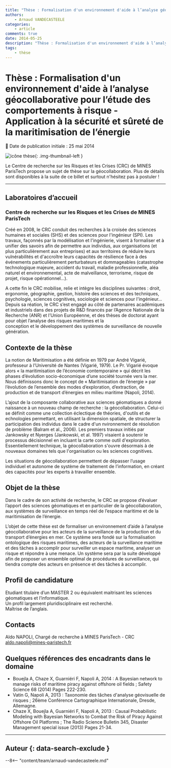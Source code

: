 ```yaml
---
title: "Thèse : Formalisation d'un environnement d'aide à l’analyse géocollaborative pour l’étude des comportements à risque - Application à la sécurité et sûreté de la maritimisation de l’énergie"
authors:
    - Arnaud VANDECASTEELE
categories:
    - article
comments: true
date: 2014-05-25
description: "Thèse : Formalisation d'un environnement d'aide à l’analyse géocollaborative pour l’étude des comportements à risque - Application à la sécurité et sûreté de la maritimisation de l’énergie"
tags:
    - thèse
---
```


# Thèse : Formalisation d'un environnement d'aide à l’analyse géocollaborative pour l’étude des comportements à risque - Application à la sécurité et sûreté de la maritimisation de l’énergie

:calendar: Date de publication initiale : 25 mai 2014

![icône thèse](https://cdn.geotribu.fr/img/logos-icones/divers/these.png "icône thèse"){: .img-thumbnail-left }

Le Centre de recherche sur les Risques et les Crises (CRC) de MINES ParisTech propose un sujet de thèse sur la géocollaboration. Plus de détails sont disponibles à la suite de ce billet et surtout n'hésitez pas à postuler !

----

## Laboratoires d’accueil

### Centre de recherche sur les Risques et les Crises de MINES ParisTech

Créé en 2008, le CRC conduit des recherches à la croisée des sciences humaines et sociales (SHS) et des sciences pour l'ingénieur (SPI). Les travaux, façonnés par la modélisation et l'ingénierie, visent à formaliser et à unifier des savoirs afin de permettre aux individus, aux organisations (et plus particulièrement aux entreprises) et aux territoires de réduire leurs vulnérabilités et d'accroître leurs capacités de résilience face à des événements particulièrement perturbateurs et dommageables (catastrophe technologique majeure, accident du travail, maladie professionnelle, aléa naturel et environnemental, acte de malveillance, terrorisme, risque de projet, risque opérationnel...).

A cette fin le CRC mobilise, relie et intègre les disciplines suivantes : droit, ergonomie, géographie, gestion, histoire des sciences et des techniques, psychologie, sciences cognitives, sociologie et sciences pour l'ingénieur... Depuis sa réation, le CRC s’est engagé au côté de partenaires académiques et industriels dans des projets de R&D financés par l’Agence Nationale de la Recherche (ANR) et l’Union Européenne, et des thèses de doctorat ayant pour objet l’analyse des risques maritimes et la  
conception et le développement des systèmes de surveillance de nouvelle génération.

## Contexte de la thèse

La notion de Maritimisation a été définie en 1979 par André Vigarié, professeur à l’Université de Nantes (Vigarié, 1979). Le Pr. Vigarié évoque alors « la maritimisation de l’économie contemporaine » qui décrit les phases d’évolution socio-économique d’une société tournée vers la mer. Nous définissons donc le concept de « Maritimisation de l’énergie » par l’évolution de l’ensemble des modes d’exploration, d’extraction, de production et de transport d’énergies en milieu maritime (Napoli, 2014).

L’ajout de la composante collaborative aux sciences géomatiques a donné naissance à un nouveau champ de recherche : la géocollaboration. Celui-ci se définit comme une collection éclectique de théories, d'outils et de echnologies permettant, en utilisant la dimension spatiale, de structurer la participation des individus dans le cadre d'un nvironnement de résolution de problème (Balram et al., 2006). Les premiers travaux initiés par Jankowsky et Nyerges (Jankowski, et al. 1997) visaient à soutenir le processus décisionnel en incluant la carte comme outil d'exploration. Essentiellement technique, la géocollaboration s'ouvre désormais à de nouveaux domaines tels que l'organisation ou les sciences cognitives.

Les situations de géocollaboration permettent de dépasser l’usage individuel et autonome de système de traitement de l’information, en créant des capacités pour les experts à travailler ensemble.

## Objet de la thèse

Dans le cadre de son activité de recherche, le CRC se propose d’évaluer l’apport des sciences géomatiques et en particulier de la géocollaboration, aux systèmes de surveillance en temps réel de l’espace maritime et de la maritimisation de l’énergie.

L’objet de cette thèse est de formaliser un environnement d’aide à l’analyse géocollaborative pour les acteurs de la surveillance de la production et du transport d’énergies en mer. Ce système sera fondé sur la formalisation ontologique des risques maritimes, des acteurs de la surveillance maritime et des tâches à accomplir pour surveiller un espace maritime, analyser un risque et répondre à une menace. Un système sera par la suite développé afin de proposer un ensemble optimal de procédures de surveillance, qui tiendra compte des acteurs en présence et des tâches à accomplir.

## Profil de candidature

Etudiant titulaire d’un MASTER 2 ou équivalent maitrisant les sciences géomatiques et l’informatique.  
Un profil largement pluridisciplinaire est recherché.  
Maîtrise de l’anglais.

## Contacts

Aldo NAPOLI, Chargé de recherche à MINES ParisTech - CRC  
[aldo.napoli@mines-paristech.fr](mailto:aldo.napoli@mines-paristech.fr)

## Quelques références des encadrants dans le domaine

- Bouejla A, Chaze X, Guarniéri F, Napoli A, 2014 : A Bayesian network to manage risks of maritime piracy against offshore oil fields ; Safety Science 68 (2014) Pages 222-230.
- Vatin G, Napoli A, 2013 : Taxonomie des tâches d'analyse géovisuelle de risques ; 26ème Conférence Cartographique Internationale, Dresde, Allemagne.
- Chaze X, Bouejla A, Guarniéri F, Napoli A, 2013 : Causal Probabilistic Modeling with Bayesian Networks to Combat the Risk of Piracy Against Offshore Oil Platforms ; The Radio Science Bulletin 345, Disaster Management special issue (2013) Pages 21-34.

----

## Auteur {: data-search-exclude }

--8<-- "content/team/arnaud-vandecasteele.md"
